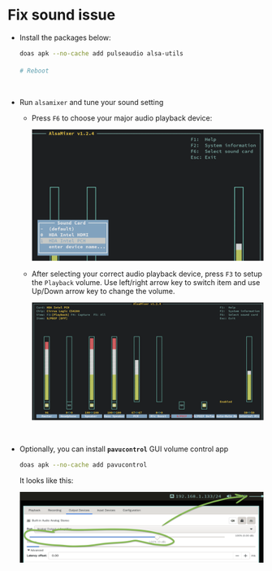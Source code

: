 # Fix sound issue

- Install the packages below:

    ```bash
    doas apk --no-cache add pulseaudio alsa-utils

    # Reboot
    ```

</br>

- Run `alsamixer` and tune your sound setting

    - Press `F6` to choose your major audio playback device:

        ![select-audo-device.png](./images/select-audo-device.png)

    - After selecting your correct audio playback device, 
    press `F3` to setup the `Playback` volume. Use left/right arrow key 
    to switch item and use Up/Down arrow key to change the volume. 

        ![change-playback-volume.png](./images/change-playback-volume.png)

</br>

- Optionally, you can install **`pavucontrol`** GUI volume control app

    ```bash
    doas apk --no-cache add pavucontrol
    ```

    It looks like this:


    ![pulse-audio-volume-control.png](./images/pavucontrol-volume.png)

    </br>


